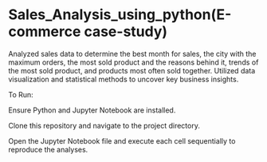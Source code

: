 # Sales_Analysis_using_python(E-commerce case-study)

Analyzed sales data to determine the best month for sales, the city with the maximum orders, the most sold product and the reasons behind it, trends of the most sold product, and products most often sold together. Utilized data visualization and statistical methods to uncover key business insights.

To Run:

Ensure Python and Jupyter Notebook are installed.

Clone this repository and navigate to the project directory.

Open the Jupyter Notebook file and execute each cell sequentially to reproduce the analyses.
